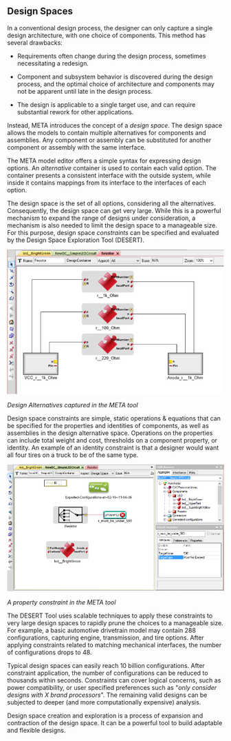 ## Design Spaces

In a conventional design process, the designer can only capture a single design architecture, with one choice of components. This method has several drawbacks:

- Requirements often change during the design process, sometimes necessitating a redesign.

- Component and subsystem behavior is discovered during the design process, and the optimal choice of architecture and components may not be apparent until late in the design process.

- The design is applicable to a single target use, and can require substantial rework for other applications.

Instead, META introduces the concept of a _design space_. The design space allows the models to contain multiple alternatives for components and assemblies. Any component or assembly can be substituted for another component or assembly with the same interface.

The META model editor offers a simple syntax for expressing design options. An *alternative* container is used to contain each valid option. The container presents a consistent interface with the outside system, while inside it contains mappings from its interface to the interfaces of each option.

The design space is the set of all options, considering all the alternatives. Consequently, the design space can get very large. While this is a powerful mechanism to expand the range of designs under consideration, a mechanism is also needed to limit the design space to a manageable size. For this purpose, design space *constraints* can be specified and evaluated by the Design Space Exploration Tool (DESERT).

![Design alternatives in GME](images/01-03-design-alternatives-in-gme.png)

*Design Alternatives captured in the META tool*


Design space constraints are simple, static operations & equations that can be specified for the properties and identities of components, as well as assemblies in the design alternative space. Operations on the properties can include total weight and cost, thresholds on a component property, or identity. An example of an identity constraint is that a designer would want all four tires on a truck to be of the same type. 

![Design alternatives in GME](images/01-03-property-constraint.png)

*A property constraint in the META tool*

The DESERT Tool uses scalable techniques to apply these constraints to very large design spaces to rapidly prune the choices to a manageable size. For example, a basic automotive drivetrain model may contain 288 configurations, capturing engine, transmission, and tire options. After applying constraints related to matching mechanical interfaces, the number of configurations drops to 48.

Typical design spaces can easily reach 10 billion configurations. After constraint application, the number of configurations can be reduced to thousands within seconds. Constraints can cover logical concerns, such as power compatibility, or user specified preferences such as "_only consider designs with X brand processors_". The remaining valid designs can be subjected to deeper (and more computationally expensive) analysis.

Design space creation and exploration is a process of expansion and contraction of the design space. It can be a powerful tool to build adaptable and flexible designs. 